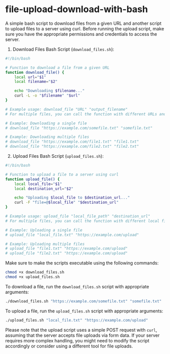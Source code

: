 # file-upload-download-with-bash

A simple bash script to download files from a given URL and another script to upload files to a server using curl. Before running the upload script, make sure you have the appropriate permissions and credentials to access the server.


1. Download Files Bash Script (`download_files.sh`):

```bash
#!/bin/bash

# Function to download a file from a given URL
function download_file() {
    local url="$1"
    local filename="$2"

    echo "Downloading $filename..."
    curl -L -o "$filename" "$url"
}

# Example usage: download_file "URL" "output_filename"
# For multiple files, you can call the function with different URLs and filenames.

# Example: Downloading a single file
# download_file "https://example.com/somefile.txt" "somefile.txt"

# Example: Downloading multiple files
# download_file "https://example.com/file1.txt" "file1.txt"
# download_file "https://example.com/file2.txt" "file2.txt"
```

2. Upload Files Bash Script (`upload_files.sh`):

```bash
#!/bin/bash

# Function to upload a file to a server using curl
function upload_file() {
    local local_file="$1"
    local destination_url="$2"

    echo "Uploading $local_file to $destination_url..."
    curl -F "file=@$local_file" "$destination_url"
}

# Example usage: upload_file "local_file_path" "destination_url"
# For multiple files, you can call the function with different local files and destination URLs.

# Example: Uploading a single file
# upload_file "local_file.txt" "https://example.com/upload"

# Example: Uploading multiple files
# upload_file "file1.txt" "https://example.com/upload"
# upload_file "file2.txt" "https://example.com/upload"
```

Make sure to make the scripts executable using the following commands:

```bash
chmod +x download_files.sh
chmod +x upload_files.sh
```

To download a file, run the `download_files.sh` script with appropriate arguments:

```bash
./download_files.sh "https://example.com/somefile.txt" "somefile.txt"
```

To upload a file, run the `upload_files.sh` script with appropriate arguments:

```bash
./upload_files.sh "local_file.txt" "https://example.com/upload"
```

Please note that the upload script uses a simple POST request with `curl`, assuming that the server accepts file uploads via form data. If your server requires more complex handling, you might need to modify the script accordingly or consider using a different tool for file uploads.